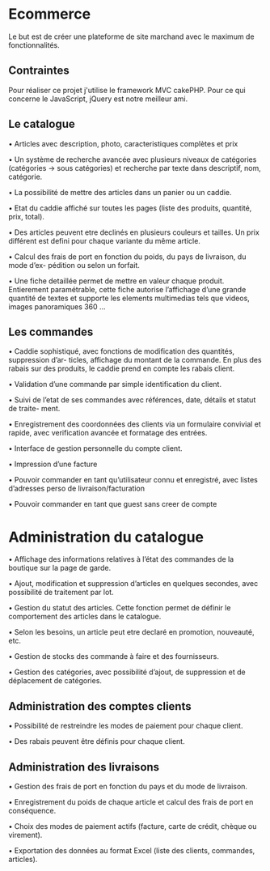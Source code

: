 # Ecommerce

Le but est de créer une plateforme de site marchand avec le maximum de
fonctionnalités.

## Contraintes

Pour réaliser ce projet j'utilise le framework MVC cakePHP.
Pour ce qui concerne le JavaScript, jQuery est notre meilleur ami.

## Le catalogue

• Articles avec description, photo, caracteristiques complètes et prix

• Un système de recherche avancée avec plusieurs niveaux de catégories (catégories -> sous catégories)
et recherche par texte dans descriptif, nom, catégorie.

• La possibilité de mettre des articles dans un panier ou un caddie.

• Etat du caddie affiché sur toutes les pages (liste des produits, quantité, prix, total).

• Des articles peuvent etre declinés en plusieurs couleurs et tailles. 
Un prix différent est defini pour chaque variante du même article.

• Calcul des frais de port en fonction du poids, du pays de livraison, du mode d’ex-
pédition ou selon un forfait.

• Une fiche detaillée permet de mettre en valeur chaque produit. 
Entierement paramétrable, cette fiche autorise l’affichage d’une grande quantité 
de textes et supporte les elements multimedias tels que videos, images panoramiques 360 ...



## Les commandes

• Caddie sophistiqué, avec fonctions de modification des quantités, suppression d’ar-
ticles, affichage du montant de la commande. En plus des rabais sur des produits,
le caddie prend en compte les rabais client.

• Validation d’une commande par simple identification du client.

• Suivi de l’etat de ses commandes avec références, date, détails et statut de traite-
ment.

• Enregistrement des coordonnées des clients via un formulaire convivial et rapide,
avec verification avancée et formatage des entrées.

• Interface de gestion personnelle du compte client.

• Impression d’une facture

• Pouvoir commander en tant qu’utilisateur connu et enregistré, avec listes d’adresses
perso de livraison/facturation

• Pouvoir commander en tant que guest sans creer de compte



# Administration du catalogue

• Affichage des informations relatives à l’état des commandes de la boutique sur la
page de garde.

• Ajout, modification et suppression d’articles en quelques secondes, avec possibilité
de traitement par lot.

• Gestion du statut des articles. Cette fonction permet de définir le comportement
des articles dans le catalogue.

• Selon les besoins, un article peut etre declaré en promotion, nouveauté, etc.

• Gestion de stocks des commande à faire et des fournisseurs.

• Gestion des catégories, avec possibilité d’ajout, de suppression et de déplacement de catégories.


## Administration des comptes clients

• Possibilité de restreindre les modes de paiement pour chaque client.

• Des rabais peuvent être définis pour chaque client.


## Administration des livraisons

• Gestion des frais de port en fonction du pays et du mode de livraison.

• Enregistrement du poids de chaque article et calcul des frais de port en conséquence.

• Choix des modes de paiement actifs (facture, carte de crédit, chèque ou virement).

• Exportation des données au format Excel (liste des clients, commandes, articles).
